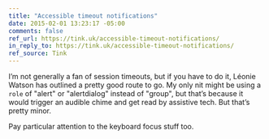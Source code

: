 ```yaml
---
title: "Accessible timeout notifications"
date: 2015-02-01 13:23:17 -05:00
comments: false
ref_url: https://tink.uk/accessible-timeout-notifications/
in_reply_to: https://tink.uk/accessible-timeout-notifications/
ref_source: Tink
---
```


I’m not generally a fan of session timeouts, but if you have to do it, Léonie Watson has outlined a pretty good route to go. My only nit might be using a `role` of "alert" or "alertdialog" instead of "group", but that’s because it would trigger an audible chime and get read by assistive tech. But that’s pretty minor.

Pay particular attention to the keyboard focus stuff too.